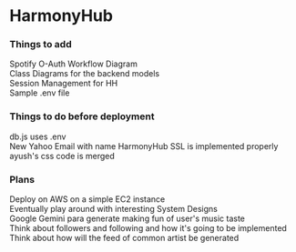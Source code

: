 # HarmonyHub

### Things to add
Spotify O-Auth Workflow Diagram <br>
Class Diagrams for the backend models <br>
Session Management for HH <br>
Sample .env file <br>

### Things to do before deployment
db.js uses .env<br>
New Yahoo Email with name HarmonyHub
SSL is implemented properly<br>
ayush's css code is merged<br>

### Plans
Deploy on AWS on a simple EC2 instance <br>
Eventually play around with interesting System Designs <br>
Google Gemini para generate making fun of user's music taste <br>
Think about followers and following and how it's going to be implemented <br>
Think about how will the feed of common artist be generated <br>